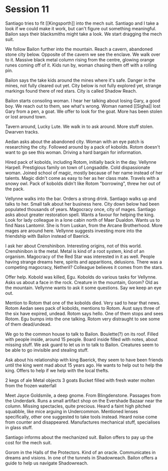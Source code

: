 # Session 11
Santiago tries to fit [[Kingsporth]] into the mech suit. Santiago and I take a look if we could make it work, but can't figure out something meaningful. Bailon says their blacksmiths might take a look. We start dragging the mech suit.

We follow Bailon further into the mountain. Reach a cavern, abandoned stone city below. Opposite of the cavern we see the enclave. We walk over to it. Massive black metal column rising from the centre, glowing orange runes coming off of it. Kids run by, woman chasing them off with a rolling pin.

Bailon says the take kids around the mines where it's safe. Danger in the mines, not fully cleared out yet. City below is not fully explored yet, strange markings found there of red stars. City is called Shadow Reach.

Bailon starts consoling woman. I hear her talking about losing Gary, a good boy. We reach out to them, see what's wrong. Woman named [[Sigha]] lost Gary from a pen, a goat. We offer to look for the goat. More has been stolen or lost around town.

Tavern around, Lucky Lute. We walk in to ask around. More stuff stolen. Dwarven tracks.

Aedan asks about the abandoned city. Woman with an eye patch is researching the city. Followed around by a pack of kobolds. Rotom doesn't want to go see this woman. Driving a hard bargain for information.

Hired pack of kobolds, including Rotom, initially back in the day. Vellynne Harpell. Prestigious family on town of Longsaddle. Cold dispassionate woman. Joined school of magic, mostly because of her name instead of her talents. Magic didn't come as easy to her as her class mate. Travels with a snowy owl. Pack of kobolds didn't like Rotom "borrowing", threw her out of the pack.

Vellynne walks into the bar. Orders a strong drink. Santiago walks up and talks to her. Small talk about her business here. City down below had been populated thousands of years. Magocracy once, city of mages. Santiago asks about greater restoration spell. Wants a favour for helping the king. Look for lady colleague in a lone cabin north of Maer Dualdon. Wants us to find Nass Lantomir. She is from Luskan, from the Arcane Brotherhood. More mages are around here. Vellynne suggests investing more into the friendship with Bailon instead of Baerick.

I ask her about Crenshinibon. Interesting origins, not of this world. Crenshinibon _is_ the metal. Metal is kind of a root system, kind of an organism. Magocracy of the Red Star was interested in it as well. People having strange dreams here, spirits and apparitions, delusions. There was a competing magocracy, Netheril? Colleague believes it comes from the stars.

Offer help. Kobold was killed, Egu. Kobolds do various tasks for Vellynne. Asks us about a face in the rock. Creature in the mountain, Gorom? Old as the mountain. Vellynne wants to ask it some questions. Say we keep an eye out.

Mention to Rotom that one of the kobolds died. Very sad to hear that news. Rotom Aedan sees pack of kobolds, mentions to Rotom. Aust says three of the six have expired, undead. Rotom says hello. One of them stops and sees Rotom. Egu bumps into the one talking. Rotom very distraught to see some of them dead/undead.

We go to the common house to talk to Bailon. Boulette(?) on its roof. Filled with people inside, around 15 people. Board inside filled with notes, about missing stuff. We ask guard to let us in to talk to Bailon. Creatures seem to be able to go invisible and stealing stuff.

Ask about his relationship with king Baerick, they seem to have been friends until the king went mad about 15 years ago. He wants to help out to help the king. Offers to help if we help with the local thefts.

2 kegs of ale
Metal objects
3 goats
Bucket filled with fresh water molten from the frozen waterfall

Meet Jayce Goldsmile, a deep gnome. From Blingdenstone. Passages from the Underdark. Runs a small artifact shop on the Evershade Bazaar near the column. Missing spectacles, quite precious. Heard a faint high pitched squabble, like mice arguing in Undercommon. Mentioned lenses specifically, other one suggested to take tools instead. Heard noise come from counter and disappeared. Manufactures mechanical stuff, specialises in glass stuff.

Santiago informs about the mechanized suit. Bailon offers to pay up the cost for the mech suit.

Gorom in the Halls of the Protectors. Kind of an oracle. Communicates in dreams and visions. In one of the tunnels in Shadowreach. Bailon offers a guide to help us navigate Shadowreach.
